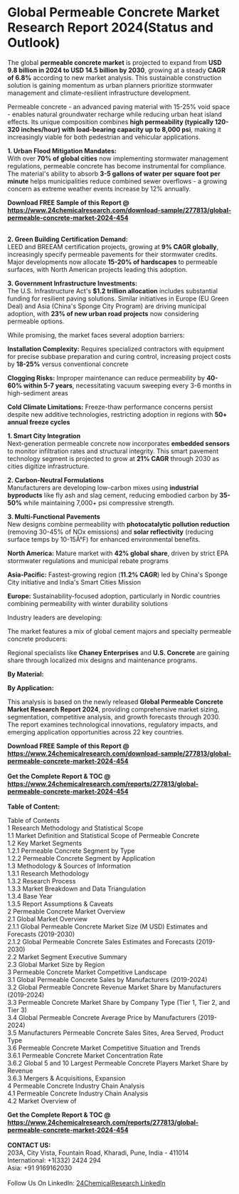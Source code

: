 <h1>Global Permeable Concrete Market Research Report 2024(Status and Outlook)</h1><p>The global <strong>permeable concrete market</strong> is projected to expand from <strong>USD 9.8 billion in 2024 to USD 14.5 billion by 2030</strong>, growing at a steady <strong>CAGR of 6.8%</strong> according to new market analysis. This sustainable construction solution is gaining momentum as urban planners prioritize stormwater management and climate-resilient infrastructure development.</p><p>Permeable concrete - an advanced paving material with 15-25% void space - enables natural groundwater recharge while reducing urban heat island effects. Its unique composition combines <strong>high permeability (typically 120-320 inches/hour) with load-bearing capacity up to 8,000 psi</strong>, making it increasingly viable for both pedestrian and vehicular applications.</p><p><strong>1. Urban Flood Mitigation Mandates:</strong><br>
With over <strong>70% of global cities</strong> now implementing stormwater management regulations, permeable concrete has become instrumental for compliance. The material's ability to absorb <strong>3-5 gallons of water per square foot per minute</strong> helps municipalities reduce combined sewer overflows - a growing concern as extreme weather events increase by 12% annually.</p><div><b>Download FREE Sample of this Report @ 
            <a href="https://www.24chemicalresearch.com/download-sample/277813/global-permeable-concrete-market-2024-454">
            https://www.24chemicalresearch.com/download-sample/277813/global-permeable-concrete-market-2024-454</a></b></div><br><p><strong>2. Green Building Certification Demand:</strong><br>
LEED and BREEAM certification projects, growing at <strong>9% CAGR globally</strong>, increasingly specify permeable pavements for their stormwater credits. Major developments now allocate <strong>15-20% of hardscapes</strong> to permeable surfaces, with North American projects leading this adoption.</p><p><strong>3. Government Infrastructure Investments:</strong><br>
The U.S. Infrastructure Act's <strong>$1.2 trillion allocation</strong> includes substantial funding for resilient paving solutions. Similar initiatives in Europe (EU Green Deal) and Asia (China's Sponge City Program) are driving municipal adoption, with <strong>23% of new urban road projects</strong> now considering permeable options.</p><p>While promising, the market faces several adoption barriers:</p><p><strong>Installation Complexity:</strong> Requires specialized contractors with equipment for precise subbase preparation and curing control, increasing project costs by <strong>18-25%</strong> versus conventional concrete</p><p><strong>Clogging Risks:</strong> Improper maintenance can reduce permeability by <strong>40-60% within 5-7 years</strong>, necessitating vacuum sweeping every 3-6 months in high-sediment areas</p><p><strong>Cold Climate Limitations:</strong> Freeze-thaw performance concerns persist despite new additive technologies, restricting adoption in regions with <strong>50+ annual freeze cycles</strong></p><p><strong>1. Smart City Integration</strong><br>
Next-generation permeable concrete now incorporates <strong>embedded sensors</strong> to monitor infiltration rates and structural integrity. This smart pavement technology segment is projected to grow at <strong>21% CAGR</strong> through 2030 as cities digitize infrastructure.</p><p><strong>2. Carbon-Neutral Formulations</strong><br>
Manufacturers are developing low-carbon mixes using <strong>industrial byproducts</strong> like fly ash and slag cement, reducing embodied carbon by <strong>35-50%</strong> while maintaining 7,000+ psi compressive strength.</p><p><strong>3. Multi-Functional Pavements</strong><br>
New designs combine permeability with <strong>photocatalytic pollution reduction</strong> (removing 30-45% of NOx emissions) and <strong>solar reflectivity</strong> (reducing surface temps by 10-15Â°F) for enhanced environmental benefits.</p><p><strong>North America:</strong> Mature market with <strong>42% global share</strong>, driven by strict EPA stormwater regulations and municipal rebate programs</p><p><strong>Asia-Pacific:</strong> Fastest-growing region (<strong>11.2% CAGR</strong>) led by China's Sponge City initiative and India's Smart Cities Mission</p><p><strong>Europe:</strong> Sustainability-focused adoption, particularly in Nordic countries combining permeability with winter durability solutions</p><p>Industry leaders are developing:</p><p>The market features a mix of global cement majors and specialty permeable concrete producers:</p><p>Regional specialists like <strong>Chaney Enterprises</strong> and <strong>U.S. Concrete</strong> are gaining share through localized mix designs and maintenance programs.</p><p><strong>By Material:</strong></p><p><strong>By Application:</strong></p><p>This analysis is based on the newly released <strong>Global Permeable Concrete Market Research Report 2024</strong>, providing comprehensive market sizing, segmentation, competitive analysis, and growth forecasts through 2030. The report examines technological innovations, regulatory impacts, and emerging application opportunities across 22 key countries.</p><div><b>Download FREE Sample of this Report @ 
            <a href="https://www.24chemicalresearch.com/download-sample/277813/global-permeable-concrete-market-2024-454">
            https://www.24chemicalresearch.com/download-sample/277813/global-permeable-concrete-market-2024-454</a></b></div><br><div><b>Get the Complete Report & TOC @ 
            <a href="https://www.24chemicalresearch.com/reports/277813/global-permeable-concrete-market-2024-454">
            https://www.24chemicalresearch.com/reports/277813/global-permeable-concrete-market-2024-454</a></b></div><br>
            <b>Table of Content:</b><p>Table of Contents<br />
1 Research Methodology and Statistical Scope<br />
1.1 Market Definition and Statistical Scope of Permeable Concrete<br />
1.2 Key Market Segments<br />
1.2.1 Permeable Concrete Segment by Type<br />
1.2.2 Permeable Concrete Segment by Application<br />
1.3 Methodology & Sources of Information<br />
1.3.1 Research Methodology<br />
1.3.2 Research Process<br />
1.3.3 Market Breakdown and Data Triangulation<br />
1.3.4 Base Year<br />
1.3.5 Report Assumptions & Caveats<br />
2 Permeable Concrete Market Overview<br />
2.1 Global Market Overview<br />
2.1.1 Global Permeable Concrete Market Size (M USD) Estimates and Forecasts (2019-2030)<br />
2.1.2 Global Permeable Concrete Sales Estimates and Forecasts (2019-2030)<br />
2.2 Market Segment Executive Summary<br />
2.3 Global Market Size by Region<br />
3 Permeable Concrete Market Competitive Landscape<br />
3.1 Global Permeable Concrete Sales by Manufacturers (2019-2024)<br />
3.2 Global Permeable Concrete Revenue Market Share by Manufacturers (2019-2024)<br />
3.3 Permeable Concrete Market Share by Company Type (Tier 1, Tier 2, and Tier 3)<br />
3.4 Global Permeable Concrete Average Price by Manufacturers (2019-2024)<br />
3.5 Manufacturers Permeable Concrete Sales Sites, Area Served, Product Type<br />
3.6 Permeable Concrete Market Competitive Situation and Trends<br />
3.6.1 Permeable Concrete Market Concentration Rate<br />
3.6.2 Global 5 and 10 Largest Permeable Concrete Players Market Share by Revenue<br />
3.6.3 Mergers & Acquisitions, Expansion<br />
4 Permeable Concrete Industry Chain Analysis<br />
4.1 Permeable Concrete Industry Chain Analysis<br />
4.2 Market Overview of</p><div><b>Get the Complete Report & TOC @ 
            <a href="https://www.24chemicalresearch.com/reports/277813/global-permeable-concrete-market-2024-454">
            https://www.24chemicalresearch.com/reports/277813/global-permeable-concrete-market-2024-454</a></b></div><br><b>CONTACT US:</b><br>
            203A, City Vista, Fountain Road, Kharadi, Pune, India - 411014<br>
            International: +1(332) 2424 294<br>
            Asia: +91 9169162030 <br><br>
            Follow Us On LinkedIn: <a href="https://www.linkedin.com/company/24chemicalresearch/">24ChemicalResearch LinkedIn</a>